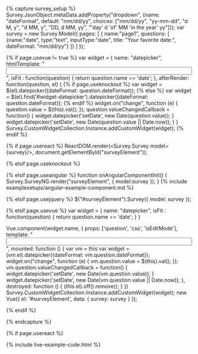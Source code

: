 <script src="https://code.jquery.com/ui/1.11.4/jquery-ui.min.js"></script>
<link href="http://ajax.googleapis.com/ajax/libs/jqueryui/1.8.18/themes/smoothness/jquery-ui.css" type="text/css" rel="stylesheet" /> 


{% capture survey_setup %}
Survey.JsonObject.metaData.addProperty("dropdown", {name: "dateFormat", default: "mm/dd/yy", choices: ["mm/dd/yy", "yy-mm-dd", "d M, y", "d MM, y", "DD, d MM, yy", "'day' d 'of' MM 'in the year' yy"]});
var survey = new Survey.Model({
    pages: [
        { name:"page1", questions: [
            {name:"date", type:"text", inputType:"date", title: "Your favorite date:", dateFormat: "mm/dd/yy"}
        ]}
    ]
});

{% if page.usevue != true %}
var widget = {
    name: "datepicker",
    htmlTemplate: "<input id='widget-datepicker' type='text' style='width: 100%;'>",
    isFit : function(question) { return question.name == 'date'; },
    afterRender: function(question, el) {
{% if page.useknockout %}
        var widget = $(el).datepicker({dateFormat: question.dateFormat});
{% else %}
        var widget = $(el).find('#widget-datepicker').datepicker({dateFormat: question.dateFormat});
{% endif %}
        widget.on("change", function (e) {
            question.value = $(this).val();
        });
        question.valueChangedCallback = function() {
            widget.datepicker('setDate', new Date(question.value));
        }
        widget.datepicker('setDate', new Date(question.value || Date.now));
    }
}
Survey.CustomWidgetCollection.Instance.addCustomWidget(widget);
{% endif %}

{% if page.usereact %}
ReactDOM.render(<Survey.Survey model={survey}/>, document.getElementById("surveyElement"));

{% elsif page.useknockout %}

{% elsif page.useangular %}
function onAngularComponentInit() {
    Survey.SurveyNG.render("surveyElement", {
        model:survey
    });
}
{% include examplesetups/angular-example-component.md %}

{% elsif page.usejquery %}
$("#surveyElement").Survey({
    model: survey
});

{% elsif page.usevue %}
var widget = {
    name: "datepicker",
    isFit : function(question) { return question.name == 'date'; }
}

Vue.component(widget.name, {
    props: ['question', 'css', 'isEditMode'],
    template: "<input id='widget-datepicker' type='text' style='width: 100%;'>",
    mounted: function () {
        var vm = this
        var widget = $(vm.$el).datepicker({dateFormat: vm.question.dateFormat});
        widget.on("change", function (e) {
            vm.question.value = $(this).val();
        });
        vm.question.valueChangedCallback = function() {
            widget.datepicker('setDate', new Date(vm.question.value));
        }
        widget.datepicker('setDate', new Date(vm.question.value || Date.now));
    },
    destroyed: function () {
        $(this.$el).off().remove();
    }
})
Survey.CustomWidgetCollection.Instance.addCustomWidget(widget);
new Vue({ el: '#surveyElement', data: { survey: survey } });

{% endif %}


{% endcapture %}

{% if page.usereact %}
<script type="text/babel">
{% else %}
<script>
{% endif %}
window.surveyForceUpdate = function() {
    document.getElementById("surveyElement").innerHTML = "";
{% if page.useknockout %}
    survey.render();
{% elsif page.usereact %}
    ReactDOM.render(<Survey.Survey model={survey}/>, document.getElementById("surveyElement"));
{% elsif page.usejquery %}
    $("#surveyElement").Survey({ model: survey });
{% elsif page.useangular %}
    document.querySelector("ng-app").innerHTML = "";
    ng.platformBrowserDynamic.bootstrap(HelloApp);
{% elsif page.usevue %}
    document.getElementById("surveyElement").innerHTML = "<survey :survey='survey'/>";
    vueApp.$destroy();
    vueApp = new Vue({ el: '#surveyElement', data: { survey: survey } });
{% endif %}
}
</script>

{% include live-example-code.html %}
